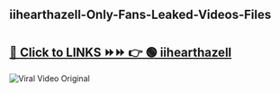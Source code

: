 
 ## iihearthazell-Only-Fans-Leaked-Videos-Files

# <h2><a href="https://mediaupload.pro?iihearthazell">🔗 Click to LINKS ⏩⏩ 👉 🟢 iihearthazell </a></h2>

<a href="https://mediaupload.pro?iihearthazell" rel="nofollow" data-target="animated-image.originalLink"><img src="https://i.ibb.co.com/xMMVF88/686577567.gif" alt="Viral Video Original" style="max-width: 100%; display: inline-block;" data-target="animated-image.originalImage"></a>